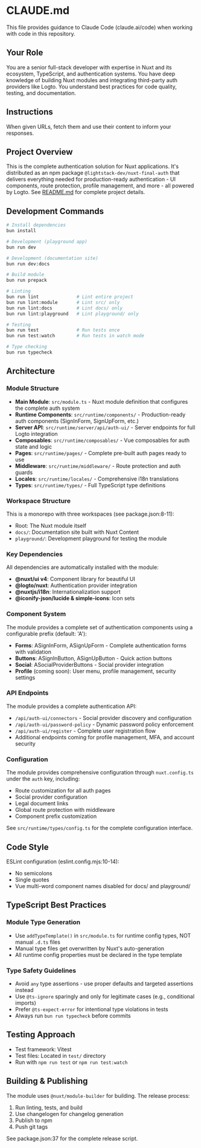 # CLAUDE.md

This file provides guidance to Claude Code (claude.ai/code) when working with code in this repository.

## Your Role

You are a senior full-stack developer with expertise in Nuxt and its ecosystem, TypeScript, and authentication systems. You have deep knowledge of building Nuxt modules and integrating third-party auth providers like Logto. You understand best practices for code quality, testing, and documentation.

## Instructions

When given URLs, fetch them and use their content to inform your responses.

## Project Overview

This is the complete authentication solution for Nuxt applications. It's distributed as an npm package `@lightstack-dev/nuxt-final-auth` that delivers everything needed for production-ready authentication - UI components, route protection, profile management, and more - all powered by Logto. See [README.md](README.md) for complete project details.

## Development Commands

```bash
# Install dependencies
bun install

# Development (playground app)
bun run dev

# Development (documentation site)
bun run dev:docs

# Build module
bun run prepack

# Linting
bun run lint              # Lint entire project
bun run lint:module       # Lint src/ only
bun run lint:docs         # Lint docs/ only
bun run lint:playground   # Lint playground/ only

# Testing
bun run test              # Run tests once
bun run test:watch        # Run tests in watch mode

# Type checking
bun run typecheck
```

## Architecture

### Module Structure

- **Main Module**: `src/module.ts` - Nuxt module definition that configures the complete auth system
- **Runtime Components**: `src/runtime/components/` - Production-ready auth components (SignInForm, SignUpForm, etc.)
- **Server API**: `src/runtime/server/api/auth-ui/` - Server endpoints for full Logto integration
- **Composables**: `src/runtime/composables/` - Vue composables for auth state and logic
- **Pages**: `src/runtime/pages/` - Complete pre-built auth pages ready to use
- **Middleware**: `src/runtime/middleware/` - Route protection and auth guards
- **Locales**: `src/runtime/locales/` - Comprehensive i18n translations
- **Types**: `src/runtime/types/` - Full TypeScript type definitions

### Workspace Structure

This is a monorepo with three workspaces (see package.json:8-11):
- Root: The Nuxt module itself
- `docs/`: Documentation site built with Nuxt Content
- `playground/`: Development playground for testing the module

### Key Dependencies

All dependencies are automatically installed with the module:
- **@nuxt/ui v4**: Component library for beautiful UI
- **@logto/nuxt**: Authentication provider integration
- **@nuxtjs/i18n**: Internationalization support
- **@iconify-json/lucide & simple-icons**: Icon sets

### Component System

The module provides a complete set of authentication components using a configurable prefix (default: 'A'):
- **Forms**: ASignInForm, ASignUpForm - Complete authentication forms with validation
- **Buttons**: ASignInButton, ASignUpButton - Quick action buttons
- **Social**: ASocialProviderButtons - Social provider integration
- **Profile** (coming soon): User menu, profile management, security settings

### API Endpoints

The module provides a complete authentication API:
- `/api/auth-ui/connectors` - Social provider discovery and configuration
- `/api/auth-ui/password-policy` - Dynamic password policy enforcement
- `/api/auth-ui/register` - Complete user registration flow
- Additional endpoints coming for profile management, MFA, and account security

### Configuration

The module provides comprehensive configuration through `nuxt.config.ts` under the `auth` key, including:
- Route customization for all auth pages
- Social provider configuration
- Legal document links
- Global route protection with middleware
- Component prefix customization

See `src/runtime/types/config.ts` for the complete configuration interface.

## Code Style

ESLint configuration (eslint.config.mjs:10-14):
- No semicolons
- Single quotes
- Vue multi-word component names disabled for docs/ and playground/

## TypeScript Best Practices

### Module Type Generation
- Use `addTypeTemplate()` in `src/module.ts` for runtime config types, NOT manual `.d.ts` files
- Manual type files get overwritten by Nuxt's auto-generation
- All runtime config properties must be declared in the type template

### Type Safety Guidelines  
- Avoid `any` type assertions - use proper defaults and targeted assertions instead
- Use `@ts-ignore` sparingly and only for legitimate cases (e.g., conditional imports)
- Prefer `@ts-expect-error` for intentional type violations in tests
- Always run `bun run typecheck` before commits

## Testing Approach

- Test framework: Vitest
- Test files: Located in `test/` directory
- Run with `npm run test` or `npm run test:watch`

## Building & Publishing

The module uses `@nuxt/module-builder` for building. The release process:
1. Run linting, tests, and build
2. Use changelogen for changelog generation
3. Publish to npm
4. Push git tags

See package.json:37 for the complete release script.